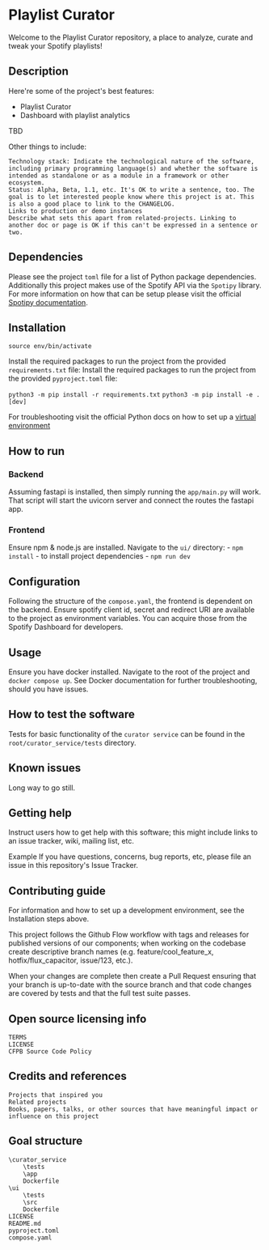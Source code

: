 # Playlist Curator
Welcome to the Playlist Curator repository, a place to analyze, curate and tweak your Spotify playlists!

## Description
Here're some of the project's best features:

   - Playlist Curator
   - Dashboard with playlist analytics

TBD 

Other things to include:

    Technology stack: Indicate the technological nature of the software, including primary programming language(s) and whether the software is intended as standalone or as a module in a framework or other ecosystem.
    Status: Alpha, Beta, 1.1, etc. It's OK to write a sentence, too. The goal is to let interested people know where this project is at. This is also a good place to link to the CHANGELOG.
    Links to production or demo instances
    Describe what sets this apart from related-projects. Linking to another doc or page is OK if this can't be expressed in a sentence or two.


## Dependencies
Please see the project `toml` file for a list of Python package dependencies. Additionally this project makes use of the Spotify API via the `Spotipy` library. For more information on how that can be setup please visit the official [Spotipy documentation](https://spotipy.readthedocs.io/en/2.22.1/).

## Installation
`source env/bin/activate`

Install the required packages to run the project from the provided `requirements.txt` file: 
Install the required packages to run the project from the provided `pyproject.toml` file: 

`python3 -m pip install -r requirements.txt`
`python3 -m pip install -e .[dev]`

For troubleshooting visit the official Python docs on how to set up a [virtual environment](https://packaging.python.org/en/latest/guides/installing-using-pip-and-virtual-environments/)

## How to run
### Backend
Assuming fastapi is installed, then simply running the `app/main.py` will work. That script will start the uvicorn server and connect the routes the fastapi app.

### Frontend
Ensure npm & node.js are installed. Navigate to the `ui/` directory: 
    - `npm install` - to install project dependencies
    - `npm run dev`

## Configuration
Following the structure of the `compose.yaml`, the frontend is dependent on the backend. Ensure spotify client id, secret and redirect URI are available to the project as environment variables. You can acquire those from the Spotify Dashboard for developers. 

## Usage
Ensure you have docker installed. Navigate to the root of the project and `docker compose up`. See Docker documentation for further troubleshooting, should you have issues. 

## How to test the software
Tests for basic functionality of the `curator service` can be found in the `root/curator_service/tests` directory.

## Known issues
Long way to go still. 

## Getting help
Instruct users how to get help with this software; this might include links to an issue tracker, wiki, mailing list, etc.

Example
If you have questions, concerns, bug reports, etc, please file an issue in this repository's Issue Tracker.

## Contributing guide
For information and how to set up a development environment, see the Installation steps above.

This project follows the Github Flow workflow with tags and releases for published versions of our components; when working on the codebase create descriptive branch names (e.g. feature/cool_feature_x, hotfix/flux_capacitor, issue/123, etc.).

When your changes are complete then create a Pull Request ensuring that your branch is up-to-date with the source branch and that code changes are covered by tests and that the full test suite passes.

## Open source licensing info
    TERMS
    LICENSE
    CFPB Source Code Policy

## Credits and references
    Projects that inspired you
    Related projects
    Books, papers, talks, or other sources that have meaningful impact or influence on this project


## Goal structure

```
\curator_service
    \tests
    \app
    Dockerfile
\ui
    \tests
    \src
    Dockerfile
LICENSE
README.md
pyproject.toml
compose.yaml
```